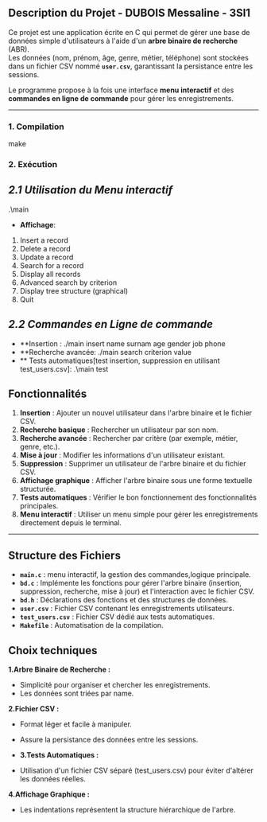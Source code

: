 ## **Description du Projet - DUBOIS Messaline - 3SI1**

Ce projet est une application écrite en C qui permet de gérer une base de données simple d'utilisateurs à l'aide d'un **arbre binaire de recherche** (ABR).  
Les données (nom, prénom, âge, genre, métier, téléphone) sont stockées dans un fichier CSV nommé **`user.csv`**, garantissant la persistance entre les sessions.

Le programme propose à la fois une interface **menu interactif** et des **commandes en ligne de commande** pour gérer les enregistrements.

---
### **1. Compilation**
   make
   
 ### **2. Exécution**
 ## *2.1 Utilisation du Menu interactif*
 .\main
 
 - **Affichage**:
1. Insert a record
2. Delete a record
3. Update a record
4. Search for a record
5. Display all records
6. Advanced search by criterion
7. Display tree structure (graphical)
0. Quit


 ## *2.2 Commandes en Ligne de commande*
 - **Insertion : ./main insert name surnam age gender job phone
 - **Recherche avancée: ./main search criterion value
 - ** Tests automatiques[test insertion, suppression en utilisant test_users.csv]: .\main test

## **Fonctionnalités**

1. **Insertion** : Ajouter un nouvel utilisateur dans l'arbre binaire et le fichier CSV.
2. **Recherche basique** : Rechercher un utilisateur par son nom.
3. **Recherche avancée** : Rechercher par critère (par exemple, métier, genre, etc.).
4. **Mise à jour** : Modifier les informations d'un utilisateur existant.
5. **Suppression** : Supprimer un utilisateur de l'arbre binaire et du fichier CSV.
6. **Affichage graphique** : Afficher l'arbre binaire sous une forme textuelle structurée.
7. **Tests automatiques** : Vérifier le bon fonctionnement des fonctionnalités principales.
8. **Menu interactif** : Utiliser un menu simple pour gérer les enregistrements directement depuis le terminal.

---

## **Structure des Fichiers**

- **`main.c`** : menu interactif, la gestion des commandes,logique principale.
- **`bd.c`** : Implémente les fonctions pour gérer l'arbre binaire (insertion, suppression, recherche, mise à jour) et l'interaction avec le fichier CSV.
- **`bd.h`** : Déclarations des fonctions et des structures de données.
- **`user.csv`** : Fichier CSV contenant les enregistrements utilisateurs.
- **`test_users.csv`** : Fichier CSV dédié aux tests automatiques.
- **`Makefile`** : Automatisation de la compilation.


## **Choix techniques**
**1.Arbre Binaire de Recherche :**
- Simplicité pour organiser et chercher les enregistrements.
- Les données sont triées par name.
  
**2.Fichier CSV :**
- Format léger et facile à manipuler.
- Assure la persistance des données entre les sessions.

- **3.Tests Automatiques :**
- Utilisation d'un fichier CSV séparé (test_users.csv) pour éviter d'altérer les données réelles.

**4.Affichage Graphique :**
- Les indentations représentent la structure hiérarchique de l'arbre.
 
